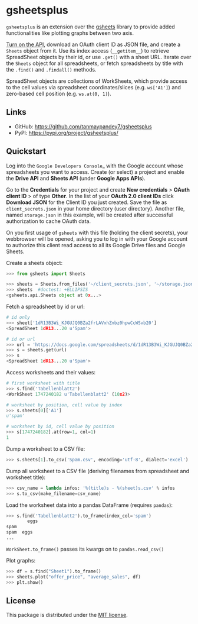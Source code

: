 gsheetsplus
=======

``gsheetsplus`` is an extension over the [gsheets](https://github.com/xflr6/gsheets) library to provide added functionalities like plotting graphs between two axis.

[Turn on the API](https://developers.google.com/sheets/quickstart/python#step_1_turn_on_the_api_name), download an OAuth client ID as JSON file, and create a
``Sheets`` object from it. Use its index access (``__getitem__``) to retrieve
SpreadSheet objects by their id, or use ``.get()`` with a sheet URL.
Iterate over the ``Sheets`` object for all spreadsheets, or fetch spreadsheets
by title with the ``.find()`` and ``.findall()`` methods.

SpreadSheet objects are collections of WorkSheets, which provide access to the
cell values via spreadsheet coordinates/slices (e.g. ``ws['A1']``) and
zero-based cell position (e.g. ``ws.at(0, 1)``).

Links
-----

- GitHub: https://github.com/tanmaypandey7/gsheetsplus
- PyPI: https://pypi.org/project/gsheetsplus/

Quickstart
----------

Log into the `Google Developers Console`_ with the Google account whose
spreadsheets you want to access. Create (or select) a project and enable the
**Drive API** and **Sheets API** (under **Google Apps APIs**).

Go to the **Credentials** for your project and create **New credentials** >
**OAuth client ID** > of type **Other**. In the list of your **OAuth 2.0 client
IDs** click **Download JSON** for the Client ID you just created. Save the
file as ``client_secrets.json`` in your home directory (user directory).
Another file, named ``storage.json`` in this example, will be created after
successful authorization to cache OAuth data.

On you first usage of ``gsheets`` with this file (holding the client secrets),
your webbrowser will be opened, asking you to log in with your Google account
to authorize this client read access to all its Google Drive files and Google
Sheets.

Create a sheets object:

```python
>>> from gsheets import Sheets

>>> sheets = Sheets.from_files('~/client_secrets.json', '~/storage.json')
>>> sheets  #doctest: +ELLIPSIS
<gsheets.api.Sheets object at 0x...>
```

Fetch a spreadsheet by id or url:

```python
# id only
>>> sheet['1dR13B3Wi_KJGUJQ0BZa2frLAVxhZnbz0hpwCcWSvb20']
<SpreadSheet 1dR13...20 u'Spam'>

# id or url
>>> url = 'https://docs.google.com/spreadsheets/d/1dR13B3Wi_KJGUJQ0BZa2frLAVxhZnbz0hpwCcWSvb20'
>>> s = sheets.get(url)  
>>> s
<SpreadSheet 1dR13...20 u'Spam'>
```

Access worksheets and their values:

```python
# first worksheet with title
>>> s.find('Tabellenblatt2')
<WorkSheet 1747240182 u'Tabellenblatt2' (10x2)>

# worksheet by position, cell value by index
>>> s.sheets[0]['A1']
u'spam'

# worksheet by id, cell value by position
>>> s[1747240182].at(row=1, col=1)
1
```

Dump a worksheet to a CSV file:

```python
>>> s.sheets[1].to_csv('Spam.csv', encoding='utf-8', dialect='excel')
```
Dump all worksheet to a CSV file (deriving filenames from spreadsheet and
worksheet title):

```python
>>> csv_name = lambda infos: '%(title)s - %(sheet)s.csv' % infos
>>> s.to_csv(make_filename=csv_name)
```
Load the worksheet data into a pandas DataFrame (requires ``pandas``):


```python
>>> s.find('Tabellenblatt2').to_frame(index_col='spam')
        eggs
spam      
spam  eggs
...
```

``WorkSheet.to_frame()`` passes its kwargs on to ``pandas.read_csv()`` 

Plot graphs:
```python
>>> df = s.find("Sheet1").to_frame()
>>> sheets.plot("offer_price", "average_sales", df)
>>> plt.show()
```

License
-------

This package is distributed under the [MIT license](https://opensource.org/licenses/MIT).
